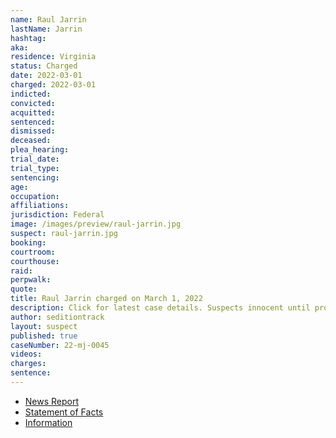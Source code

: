 ```yaml
---
name: Raul Jarrin
lastName: Jarrin
hashtag:
aka:
residence: Virginia
status: Charged
date: 2022-03-01
charged: 2022-03-01
indicted:
convicted:
acquitted:
sentenced:
dismissed:
deceased:
plea_hearing:
trial_date:
trial_type:
sentencing:
age:
occupation:
affiliations:
jurisdiction: Federal
image: /images/preview/raul-jarrin.jpg
suspect: raul-jarrin.jpg
booking:
courtroom:
courthouse:
raid:
perpwalk:
quote:
title: Raul Jarrin charged on March 1, 2022
description: Click for latest case details. Suspects innocent until proven guilty.
author: seditiontrack
layout: suspect
published: true
caseNumber: 22-mj-0045
videos:
charges:
sentence:
---
```

- [News Report](https://www.click2houston.com/news/local/2022/03/11/houston-man-arrested-in-connection-to-jan-6-capitol-riots-allegedly-seen-on-video-taking-photos-inside-breached-building/)
- [Statement of Facts](https://www.justice.gov/usao-dc/case-multi-defendant/file/1481476/download)
- [Information](https://extremism.gwu.edu/sites/g/files/zaxdzs2191/f/Raul%20Eduardo%20Jarrin%20Information.pdf)
